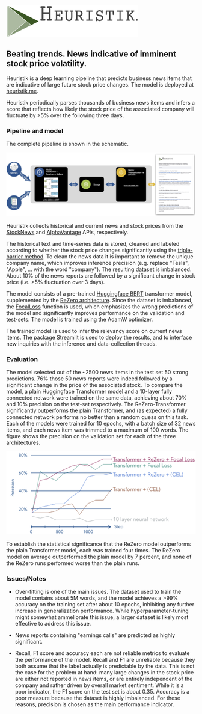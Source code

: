 <p align="left">
<img src=./data/heuristik_logo.jpeg width="350"/>
</p>

## Beating trends. News indicative of imminent stock price volatility.

Heuristik is a deep learning pipeline that predicts business news items that are indicative of large future stock price changes. The model is deployed at [heuristik.me](http://www.heuristik.me).

Heuristik periodically parses thousands of business news items and infers a score that reflects how likely the stock price of the associated company will fluctuate by >5% over the following three days.

### Pipeline and model
The complete pipeline is shown in the schematic.
<p align="center">
<img src=./data/schematic.jpg width="850"/>
</p>

Heuristik collects historical and current news and stock prices from the [StockNews](https://stocknewsapi.com) and [AlphaVantage](https://www.alphavantage.co) APIs, respectively.

The historical text and time-series data is stored, cleaned and labeled according to whether the stock price changes significantly using the [triple-barrier method](https://mlfinlab.readthedocs.io/en/latest/implementations/tb_meta_labeling.html). To clean the news data it is important to remove the unique company name, which improves inference precision (e.g. replace "Tesla", "Apple", ... with the word "company"). The resulting dataset is imbalanced. About 10% of the news reports are followed by a significant change in stock price (i.e. >5% fluctuation over 3 days). 

The model consists of a pre-trained [Huggingface BERT](https://github.com/huggingface/transformers) transformer model, supplemented by the [ReZero architecture](https://arxiv.org/pdf/2003.04887.pdf). Since the dataset is imbalanced, the [FocalLoss](https://arxiv.org/pdf/1708.02002.pdf) function is used, which emphasizes the wrong predictions of the model and significantly improves performance on the validation and test-sets. The model is trained using the AdamW optimizer.

The trained model is used to infer the relevancy score on current news items. The package Streamlit is used to deploy the results, and to interface new inquiries with the inference and data-collection threads.

### Evaluation

The model selected out of the ~2500 news items in the test set 50 strong predictions. 76% those 50 news reports were indeed followed by a significant change in the price of the associated stock. To compare the model, a plain Huggingface Transformer model and a 10-layer fully connected network were trained on the same data, achieving about 70% and 10% precision on the test-set respectively. The ReZero-Transformer significantly outperforms the plain Transformer, and (as expected) a fully connected network performs no better than a random guess on this task. Each of the models were trained for 10 epochs, with a batch size of 32 news items, and each news item was trimmed to a maximum of 100 words. The figure shows the precision on the validation set for each of the three architectures.

<p align="center">
<img src=./data/learning_curves.png width="550"/>
</p>

To establish the statistical significance that the ReZero model outperforms the plain Transformer model, each was trained four times. The ReZero model on average outperformed the plain model by 7 percent, and none of the ReZero runs performed worse than the plain runs.


### Issues/Notes

- Over-fitting is one of the main issues. The dataset used to train the model contains about 5M words, and the model achieves a >99% accuracy on the training set after about 10 epochs, inhibiting any further increase in generalization performance. While hyperparameter-tuning might somewhat ammeliorate this issue, a larger dataset is likely most effective to address this issue.

- News reports containing "earnings calls" are predicted as highly significant.

- Recall, F1 score and accuracy each are not reliable metrics to evaluate the performance of the model. Recall and F1 are unreliable because they both assume that the label actually is predictable by the data. This is not the case for the problem at hand: many large changes in the stock price are either not reported in news items, or are entirely independent of the company and rather driven by overall market sentiment. While it is a poor indicator, the F1 score on the test set is about 0.35. Accuracy is a poor measure because the dataset is highly imbalanced. For these reasons, precision is chosen as the main performance indicator.
